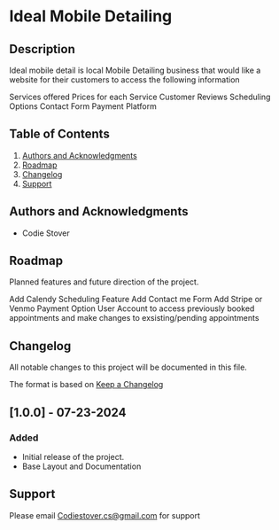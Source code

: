 # Ideal Mobile Detailing

## Description

Ideal mobile detail is local Mobile Detailing business that would like a website for their customers to access the following information

Services offered
Prices for each Service
Customer Reviews
Scheduling Options
Contact Form
Payment Platform

## Table of Contents

1. [Authors and Acknowledgments](#authors-and-acknowledgments)
2. [Roadmap](#roadmap)
3. [Changelog](#changelog)
4. [Support](#support)

## Authors and Acknowledgments

- Codie Stover

## Roadmap

Planned features and future direction of the project.

Add Calendy Scheduling Feature
Add Contact me Form
Add Stripe or Venmo Payment Option
User Account to access previously booked appointments and make changes to exsisting/pending appointments

## Changelog

All notable changes to this project will be documented in this file.

The format is based on [Keep a Changelog](https://keepachangelog.com/en/1.0.0/)

## [1.0.0] - 07-23-2024

### Added

- Initial release of the project.
- Base Layout and Documentation

## Support

Please email Codiestover.cs@gmail.com for support
